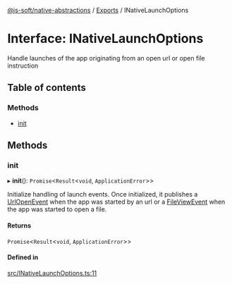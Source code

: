 [@js-soft/native-abstractions](../README.md) / [Exports](../modules.md) / INativeLaunchOptions

# Interface: INativeLaunchOptions

Handle launches of the app originating from an open url or open file instruction

## Table of contents

### Methods

- [init](INativeLaunchOptions.md#init)

## Methods

### init

▸ **init**(): `Promise`<`Result`<`void`, `ApplicationError`\>\>

Initialize handling of launch events. Once initialized, it publishes a [UrlOpenEvent](../classes/UrlOpenEvent.md) when the app was started by an url or a [FileViewEvent](../classes/FileViewEvent.md)
when the app was started to open a file.

#### Returns

`Promise`<`Result`<`void`, `ApplicationError`\>\>

#### Defined in

[src/INativeLaunchOptions.ts:11](https://github.com/js-soft/ts-native-access/blob/0bbfc64/packages/abstractions/src/INativeLaunchOptions.ts#L11)
